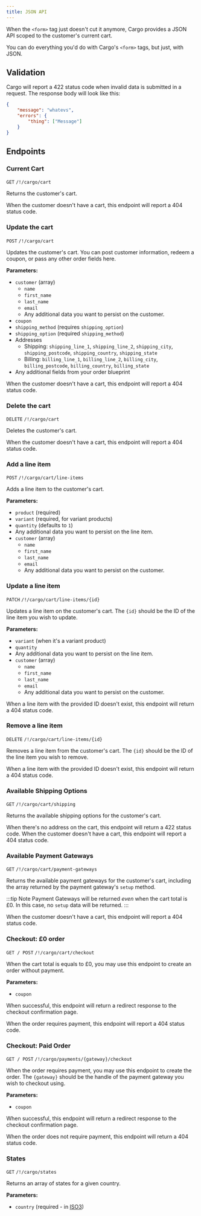 ```yaml
---
title: JSON API
---
```


When the `<form>` tag just doesn't cut it anymore, Cargo provides a JSON API scoped to the customer's current cart.

You can do everything you'd do with Cargo's `<form>` tags, but just, with JSON. 

## Validation
Cargo will report a 422 status code when invalid data is submitted in a request. The response body will look like this:

```json
{
	"message": "whatevs",
	"errors": {
		"thing": ["Message"]
	}
}
```

## Endpoints
### Current Cart
`GET` `/!/cargo/cart`

Returns the customer's cart.

When the customer doesn't have a cart, this endpoint will report a 404 status code.

### Update the cart
`POST` `/!/cargo/cart`

Updates the customer's cart. You can post customer information, redeem a coupon, or pass any other order fields here.

**Parameters:**
* `customer` (array)
	* `name`
	* `first_name`
	* `last_name`
	* `email`
	* Any additional data you want to persist on the customer.
* `coupon`
* `shipping_method` (requires `shipping_option`)
* `shipping_option` (required `shipping_method`)
* Addresses
	* Shipping: `shipping_line_1`, `shipping_line_2`, `shipping_city`, `shipping_postcode`, `shipping_country`, `shipping_state`
	* Billing: `billing_line_1`, `billing_line_2`, `billing_city`, `billing_postcode`, `billing_country`, `billing_state`
* Any additional fields from your order blueprint

When the customer doesn't have a cart, this endpoint will report a 404 status code.

### Delete the cart
`DELETE` `/!/cargo/cart`

Deletes the customer's cart.

When the customer doesn't have a cart, this endpoint will report a 404 status code.

### Add a line item
`POST` `/!/cargo/cart/line-items`

Adds a line item to the customer's cart.

**Parameters:**
* `product` (required)
* `variant` (required, for variant products)
* `quantity` (defaults to `1`)
* Any additional data you want to persist on the line item.
* `customer` (array)
	* `name`
	* `first_name`
	* `last_name`
	* `email`
	* Any additional data you want to persist on the customer.

### Update a line item
`PATCH` `/!/cargo/cart/line-items/{id}`

Updates a line item on the customer's cart. The `{id}` should be the ID of the line item you wish to update.

**Parameters:**
* `variant` (when it's a variant product)
* `quantity`
* Any additional data you want to persist on the line item.
* `customer` (array)
	* `name`
	* `first_name`
	* `last_name`
	* `email`
	* Any additional data you want to persist on the customer.

When a line item with the provided ID doesn't exist, this endpoint will return a 404 status code.

### Remove a line item
`DELETE` `/!/cargo/cart/line-items/{id}`

Removes a line item from the customer's cart. The `{id}` should be the ID of the line item you wish to remove.

When a line item with the provided ID doesn't exist, this endpoint will return a 404 status code.

### Available Shipping Options
`GET` `/!/cargo/cart/shipping`

Returns the available shipping options for the customer's cart.

When there's no address on the cart, this endpoint will return a 422 status code.
When the customer doesn't have a cart, this endpoint will report a 404 status code. 


### Available Payment Gateways
`GET` `/!/cargo/cart/payment-gateways`

Returns the available payment gateways for the customer's cart, including the array returned by the payment gateway's `setup` method.

:::tip Note
Payment Gateways will be returned *even* when the cart total is £0. In this case, no `setup` data will be returned.
:::

When the customer doesn't have a cart, this endpoint will report a 404 status code. 

### Checkout: £0 order
`GET / POST` `/!/cargo/cart/checkout`

When the cart total is equals to £0, you may use this endpoint to create an order without payment.

**Parameters:**
* `coupon`

When successful, this endpoint will return a redirect response to the checkout confirmation page.

When the order requires payment, this endpoint will report a 404 status code.

### Checkout: Paid Order
`GET / POST` `/!/cargo/payments/{gateway}/checkout`

When the order requires payment, you may use this endpoint to create the order. The `{gateway}` should be the handle of the payment gateway you wish to checkout using.

**Parameters:**
* `coupon`

When successful, this endpoint will return a redirect response to the checkout confirmation page.

When the order does not require payment, this endpoint will return a 404 status code.

### States
`GET` `/!/cargo/states`

Returns an array of states for a given country.

**Parameters:**
* `country` (required - in [ISO3](https://www.iso.org/obp/ui#iso:pub:PUB500001:en))
